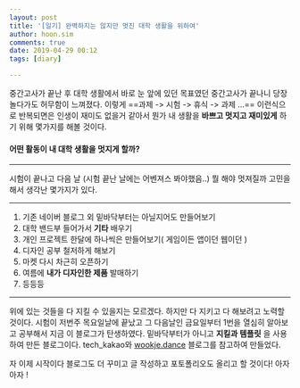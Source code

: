 ```yaml
---
layout: post
title: '[일기] 완벽하지는 않지만 멋진 대학 생활을 위하여'
author: hoon.sim
comments: true
date: 2019-04-29 00:12
tags: [diary]

---
```


중간고사가 끝난 후 대학 생활에서 바로 눈 앞에 있던 목표였던 중간고사가 끝나니 당장 놀다가도 허무함이 느껴졌다. 이렇게 ==과제 -> 시험 -> 휴식 -> 과제 ...== 이런식으로 반복되면은 인생이 재미도 없을거 같아서 뭔가 내 생활을 **바쁘고 멋지고 재미있게** 하기 위해 몇가지를 해볼 것이다.

#### 어떤 활동이 내 대학 생활을 멋지게 할까?
---
시험이 끝나고 다음 날 (시험 끝난 날에는 어벤져스 봐야했음..) 뭘 해야 멋져질까 고민을 해서 생각난 몇가지가 있다.
___

1. 기존 네이버 블로그 외 밑바닥부터는
	아닐지어도 만들어보기
2. 대학 밴드부 들어가서 **기타** 배우기
3. 개인 프로젝트 한달에 하나씩은
	만들어보기( 게임이든 앱이던 웹이던 )
4. 디자인 공부 철저하게 해보기
5. 마켓 다시 차근히 오픈하기
6. 여름에 **내가 디자인한 제품** 발매하기
7. 등등등
___

위에 있는 것들을 다 지킬 수 있을지는 모르겠다. 하지만 다 지키고 다 해보려고 노력할 것이다. 시험이 저번주 목요일날에 끝났고 그 다음날인 금요일부터 1번을 열심히 알아보고 공부해서 지금 이 블로그가 탄생하였다. 밑바닥부터가 아니고 **지킬과 템플릿** 을 사용하여 만든 블로그이다. tech_kakao와 [wookje.dance](wookje.dance) 블로그를 참고하여 만들었다.

자 이제 시작이다 블로그도 더 꾸미고 글 작성하고 포토폴리오도 올리고 할 것이다! 아자아자 !
